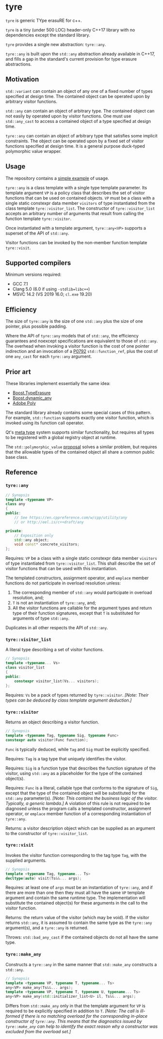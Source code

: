 tyre
====

`tyre` is generic TYpe erasuRE for c++.

`tyre` is a tiny (under 500 LOC) header-only C++17 library with no dependencies except the standard library.

`tyre` provides a single new abstraction: `tyre::any`.

`tyre::any` is built upon the `std::any` abstraction already available in C++17, and fills a gap in the standard's current provision for type erasure abstractions.


Motivation
----------

`std::variant` can contain an object of any one of a fixed number of types specified at design time. The contained object can be operated upon by arbitrary visitor functions.

`std::any` can contain an object of arbitrary type. The contained object can not easily by operated upon by visitor functions. One must use `std::any_cast` to access a contained object of a type specified at design time.

`tyre::any` can contain an object of arbitrary type that satisfies some implicit constraints. The object can be operated upon by a fixed set of visitor functions specified at design time. It is a general purpose duck-typed polymorphic value wrapper.


Usage
-----

The repository contains a [simple example](example.cpp) of usage.

`tyre::any` is a class template with a single type template parameter. Its template argument `VP` is a policy class that describes the set of visitor functions that can be used on contained objects. `VP` must be a class with a single static constexpr data member `visitors` of type instantiated from the class template `tyre::visitor_list`. The constructor of `tyre::visitor_list` accepts an arbitrary number of arguments that result from calling the function template `tyre::visitor`.

Once instantiated with a template argument, `tyre::any<VP>` supports a superset of the API of `std::any`.

Visitor functions can be invoked by the non-member function template `tyre::visit`.


Supported compilers
-------------------

Minimum versions required:

- GCC 7.1
- Clang 5.0 (6.0 if using `-stdlib=libc++`)
- MSVC 14.2 (VS 2019 16.0; `cl.exe` 19.20)


Efficiency
----------

The size of `tyre::any` is the size of one `std::any` plus the size of one pointer, plus possible padding.

Where the API of `tyre::any` models that of `std::any`, the efficiency guarantees and noexcept specifications are equivalent to those of `std::any`. The overhead when invoking a visitor function is the cost of one pointer indirection and an invocation of a [P0792](https://wg21.link/P0792) `std::function_ref`, plus the cost of one `any_cast` for each `tyre::any` argument.


Prior art
---------

These libraries implement essentially the same idea:

- [Boost.TypeErasure](https://www.boost.org/doc/libs/1_70_0/doc/html/boost_typeerasure.html)
- [Boost.dynamic_any](http://cpp-experiment.sourceforge.net/boost/libs/dynamic_any/doc/)
- [Adobe Poly](http://stlab.adobe.com/group__poly__related.html)

The standard library already contains some special cases of this pattern. For example, `std::function` supports exactly one visitor function, which is invoked using its function call operator.

Qt's [meta type](https://doc.qt.io/qt-5/qmetatype.html) system supports similar functionality, but requires all types to be registered with a global registry object at runtime.

The `std::polymorphic_value` [proposal](http://wg21.link/p0201) solves a similar problem, but requires that the allowable types of the contained object all share a common public base class.


Reference
---------

### `tyre::any`

```cpp
// Synopsis
template <typename VP>
class any
{
public:
    // See https://en.cppreference.com/w/cpp/utility/any
    // or http://eel.is/c++draft/any

private:
    // Exposition only
    std::any object;
    void const* concrete_visitors;
};
```

Requires: `VP` be a class with a single static constexpr data member `visitors` of type instantiated from `tyre::visitor_list`. This shall describe the set of visitor functions that can be used with this instantiation.

The templated constructors, assignment operator, and `emplace` member functions do not participate in overload resolution unless:

1. The corresponding member of `std::any` would participate in overload resolution, and;
2. `T` is not an instantiation of `tyre::any`, and;
3. All the visitor functions are callable for the argument types and return type of their function signatures, except that `T` is substituted for arguments of type `std::any`.

Duplicates in all other respects the API of `std::any`.

### `tyre::visitor_list`

A literal type describing a set of visitor functions.

```cpp
// Synopsis
template <typename... Vs>
class visitor_list
{
public:
    constexpr visitor_list(Vs... visitors);
};
```

Requires: `Vs` be a pack of types returned by `tyre::visitor`. _[Note: Their types can be deduced by class template argument deduction.]_

### `tyre::visitor`

Returns an object describing a visitor function.

```cpp
// Synopsis
template <typename Tag, typename Sig, typename Func>
constexpr auto visitor(Func function);
```

`Func` is typically deduced, while `Tag` and `Sig` must be explicitly specified.

Requires: `Tag` is a tag type that uniquely identifies the visitor.

Requires: `Sig` is a function type that describes the function signature of the visitor, using `std::any` as a placeholder for the type of the contained object(s).

Requires: `Func` is a literal, callable type that conforms to the signature of `Sig`, except that the type of the contained object will be substituted for the `std::any` parameter(s). _[Note: This contains the business logic of the visitor. Typically, a generic lambda.]_ A violation of this rule is not required to be diagnosed unless the program calls a templated constructor, assignment operator, or `emplace` member function of a corresponding instantiation of `tyre::any`.

Returns: a visitor description object which can be supplied as an argument to the constructor of `tyre::visitor_list`.

### `tyre::visit`

Invokes the visitor function corresponding to the tag type `Tag`, with the supplied arguments.

```cpp
// Synopsis
template <typename Tag, typename... Ts>
decltype(auto) visit(Ts&&... args);
```

Requires: at least one of `args` must be an instantiation of `tyre::any`, and if there are more than one then they must all have the same `VP` template argument and contain the same runtime type. The implementation will substitute the contained object(s) for these arguments in the call to the visitor function.

Returns: the return value of the visitor (which may be void). If the visitor returns `std::any`, it is assumed to contain the same type as the `tyre::any` argument(s), and a `tyre::any` is returned.

Throws: `std::bad_any_cast` if the contained objects do not all have the same type.

### `tyre::make_any`

Constructs a `tyre::any` in the same manner that `std::make_any` constructs a `std::any`.

```cpp
// Synopsis
template <typename VP, typename T, typename... Ts>
any<VP> make_any(Ts&&... args);
template <typename VP, typename T, typename U, typename... Ts>
any<VP> make_any(std::initializer_list<U> il, Ts&&... args);
```

Differs from `std::make_any` only in that the template argument for `VP` is required to be explicitly specified in addition to `T`. _[Note: The call is ill-formed if there is no matching overload for the corresponding in-place constructor of `tyre::any`. This means that the diagnostics issued by `tyre::make_any` can help to identify the exact reason why a constructor was excluded from the overload set.]_
